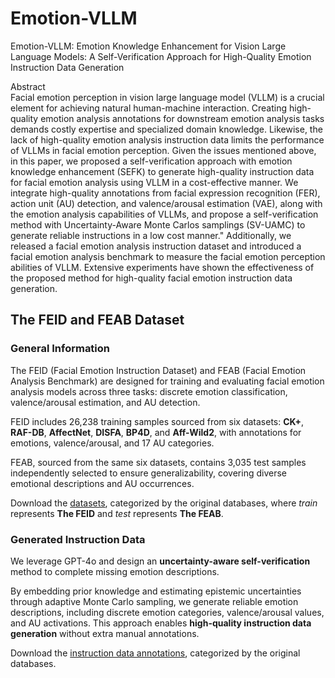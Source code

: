 # Emotion-VLLM
Emotion-VLLM: Emotion Knowledge Enhancement for Vision Large Language Models: A Self-Verification Approach for High-Quality Emotion Instruction Data Generation

Abstract  
Facial emotion perception in vision large language model (VLLM) is a crucial element for achieving natural human-machine interaction. Creating high-quality emotion analysis annotations for downstream emotion analysis tasks demands costly expertise and specialized domain knowledge. Likewise, the lack of high-quality emotion analysis instruction data limits the performance of VLLMs in facial emotion perception. Given the issues mentioned above, in this paper, we proposed a self-verification approach with emotion knowledge enhancement (SEFK) to generate high-quality instruction data for facial emotion analysis using VLLM in a cost-effective manner. We integrate high-quality annotations from facial expression recognition (FER), action unit (AU) detection, and valence/arousal estimation (VAE), along with the emotion analysis capabilities of VLLMs, and propose a self-verification method with Uncertainty-Aware Monte Carlos samplings (SV-UAMC) to generate reliable instructions in a low cost manner." Additionally, we released a facial emotion analysis instruction dataset and introduced a facial emotion analysis benchmark to measure the facial emotion perception abilities of VLLM. Extensive experiments have shown the effectiveness of the proposed method for high-quality facial emotion instruction data generation.

## The FEID and FEAB Dataset

### General Information

The FEID (Facial Emotion Instruction Dataset) and FEAB (Facial Emotion Analysis Benchmark) are designed for training and evaluating facial emotion analysis models across three tasks: discrete emotion classification, valence/arousal estimation, and AU detection. 

FEID includes 26,238 training samples sourced from six datasets: **CK+**, **RAF-DB**, **AffectNet**, **DISFA**, **BP4D**, and **Aff-Wild2**, with annotations for emotions, valence/arousal, and 17 AU categories. 

FEAB, sourced from the same six datasets, contains 3,035 test samples independently selected to ensure generalizability, covering diverse emotional descriptions and AU occurrences.

Download the [datasets](https://drive.google.com/drive/folders/1zaKqDFNuQLkWHFyL27CVmjXgmyyaqWG2?usp=drive_link), categorized by the original databases, where *train* represents **The FEID** and *test* represents **The FEAB**.

### Generated Instruction Data

We leverage GPT-4o and design an **uncertainty-aware self-verification** method to complete missing emotion descriptions. 

By embedding prior knowledge and estimating epistemic uncertainties through adaptive Monte Carlo sampling, we generate reliable emotion descriptions, including discrete emotion categories, valence/arousal values, and AU activations. This approach enables **high-quality instruction data generation** without extra manual annotations.

Download the [instruction data annotations](https://drive.google.com/drive/folders/1-Wmw_zjUv9JLAlYykg-DeWyGfYSv4LaO?usp=drive_link), categorized by the original databases.

